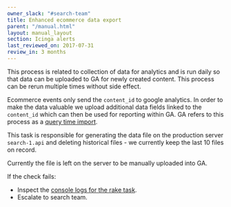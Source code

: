 ```yaml
---
owner_slack: "#search-team"
title: Enhanced ecommerce data export
parent: "/manual.html"
layout: manual_layout
section: Icinga alerts
last_reviewed_on: 2017-07-31
review_in: 3 months
---
```


This process is related to collection of data for analytics and is run daily so that data can be uploaded to GA for newly created content. This process can be rerun multiple times without side effect.

Ecommerce events only send the `content_id` to google analytics. In order to make the data valuable we upload additional data fields linked to the `content_id` which can then be used for reporting within GA. GA refers to this process as a [query time import](https://support.google.com/analytics/answer/6071511?hl=en).

This task is responsible for generating the data file on the production server `search-1.api` and deleting historical files - we currently keep the last 10 files on record.

Currently the file is left on the server to be manually uploaded into GA.

If the check fails:

- Inspect the [console
logs for the rake task](https://deploy.publishing.service.gov.uk/job/enhanced_ecommerce/).
- Escalate to search team.
